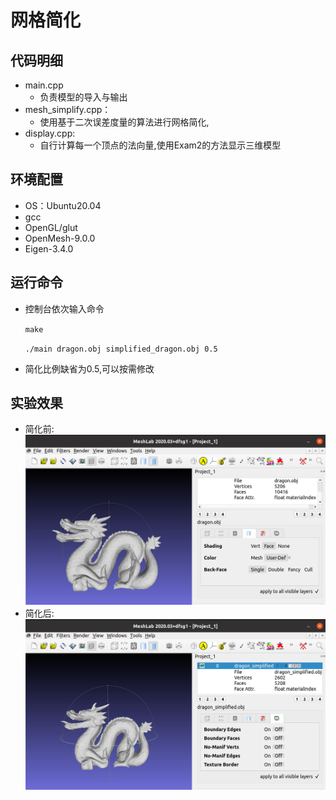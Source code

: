 # 网格简化

## 代码明细

- main.cpp
  - 负责模型的导入与输出
- mesh_simplify.cpp：
  - 使用基于二次误差度量的算法进行网格简化,
- display.cpp:
  - 自行计算每一个顶点的法向量,使用Exam2的方法显示三维模型

## 环境配置

- OS：Ubuntu20.04
- gcc
- OpenGL/glut
- OpenMesh-9.0.0
- Eigen-3.4.0

## 运行命令

- 控制台依次输入命令 

    `make`

    `./main dragon.obj simplified_dragon.obj 0.5` 
- 简化比例缺省为0.5,可以按需修改

## 实验效果

- 简化前:
![](dragon.png)
- 简化后:
![](simplified_dragon.png)

